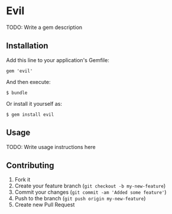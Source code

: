 # Evil

TODO: Write a gem description

## Installation

Add this line to your application's Gemfile:

    gem 'evil'

And then execute:

    $ bundle

Or install it yourself as:

    $ gem install evil

## Usage

TODO: Write usage instructions here

## Contributing

1. Fork it
2. Create your feature branch (`git checkout -b my-new-feature`)
3. Commit your changes (`git commit -am 'Added some feature'`)
4. Push to the branch (`git push origin my-new-feature`)
5. Create new Pull Request
